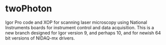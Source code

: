 # twoPhoton
Igor Pro code and XOP for scanning laser microscopy using National Instruments boards for instrument control and data acquisition. This 
is a new branch designed for Igor version 9, and perhaps 10, and for newish 64 bit versions of NIDAQ-mx drivers.
